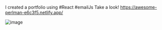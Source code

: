 I created a portfolio using #React #emailJs
Take a look!
https://awesome-perlman-e6c3f5.netlify.app/

![image](https://user-images.githubusercontent.com/86882630/173352977-02ad8f7d-428c-45f2-9905-798c945a7fc9.png)
